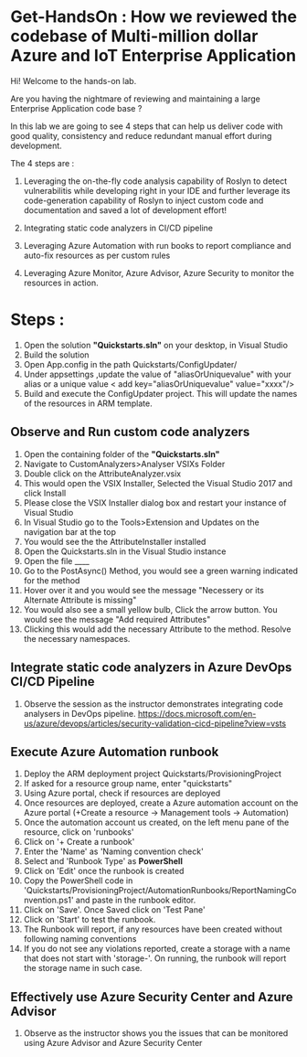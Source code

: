 # Get-HandsOn : How we reviewed the codebase of Multi-million dollar Azure and IoT Enterprise Application

Hi! Welcome to the hands-on lab. 

Are you having the nightmare of reviewing and maintaining a large Enterprise Application code base ? 

In this lab we are going to see 4 steps that can help us deliver code with good quality, consistency and reduce redundant manual effort during development.

The 4 steps are : 
1. Leveraging the on-the-fly code analysis capability of Roslyn to detect vulnerabilitis while developing right in your IDE and further leverage its code-generation capability of Roslyn to inject custom code and documentation and saved a lot of development effort!

2. Integrating static code analyzers in CI/CD pipeline

3. Leveraging Azure Automation with run books to report compliance and auto-fix resources as per custom rules

4. Leveraging Azure Monitor, Azure Advisor, Azure Security to monitor the resources in action.


# Steps :

1. Open the solution **"Quickstarts.sln"** on your desktop, in Visual Studio
2. Build the solution
3. Open App.config in the path Quickstarts/ConfigUpdater/
4. Under appsettings ,update the value of "aliasOrUniquevalue"  with your alias or a unique value < add key="aliasOrUniquevalue" value="xxxx"/>
5. Build and execute the ConfigUpdater project. This will update the names of the resources in ARM template.

## Observe and Run custom code analyzers 
1. Open the containing folder of the **"Quickstarts.sln"**
2. Navigate to CustomAnalyzers>Analyser VSIXs Folder
3. Double click on the AttributeAnalyzer.vsix
4. This would open the VSIX Installer, Selected the Visual Studio 2017 and click Install
5. Please close the VSIX Installer dialog box and restart your instance of Visual Studio
6. In Visual Studio go to the Tools>Extension and Updates on the navigation bar at the top
7. You would see the the AttributeInstaller installed
8. Open the Quickstarts.sln in the Visual Studio instance
9. Open the file ____
10. Go to the PostAsync() Method, you would see a green warning indicated for the method
11. Hover over it and you would see the message "Necessery or its Alternate Attribute is missing"
12. You would also see a small yellow bulb, Click the arrow button. You would see the message "Add required Attributes"
13. Clicking this would add the necessary Attribute to the method. Resolve the necessary namespaces.

## Integrate static code analyzers in Azure DevOps CI/CD Pipeline
1. Observe the session as the instructor demonstrates integrating code analysers in DevOps pipeline.
https://docs.microsoft.com/en-us/azure/devops/articles/security-validation-cicd-pipeline?view=vsts 

## Execute Azure Automation runbook

1. Deploy the ARM deployment project Quickstarts/ProvisioningProject
2. If asked for a resource group name, enter "quickstarts"
3. Using Azure portal, check if resources are deployed
4. Once resources are deployed, create a Azure automation account on the Azure portal (+Create a resource -> Management tools -> Automation)
5. Once the automation account us created, on the left menu pane of the resource, click on 'runbooks'
6. Click on '+ Create a runbook'
7. Enter the 'Name' as 'Naming convention check'
8. Select and 'Runbook Type' as **PowerShell**
9. Click on 'Edit' once the runbook is created
10. Copy the PowerShell code in 'Quickstarts/ProvisioningProject/AutomationRunbooks/ReportNamingConvention.ps1' and paste in the runbook editor.
11. Click on 'Save'. Once Saved click on 'Test Pane'
12. Click on 'Start' to test the runbook.
13. The Runbook will report, if any resources have been created without following naming conventions 
14. If you do not see any violations reported, create a storage with a name that does not start with 'storage-'. On running, the runbook will report the storage name in such case.

## Effectively use Azure Security Center and Azure Advisor

1. Observe as the instructor shows you the issues that can be monitored using Azure Advisor and Azure Security Center




